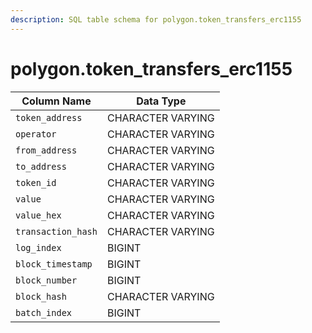 ```yaml
---
description: SQL table schema for polygon.token_transfers_erc1155
---
```


# polygon.token\_transfers\_erc1155

| Column Name        | Data Type         |
| ------------------ | ----------------- |
| `token_address`    | CHARACTER VARYING |
| `operator`         | CHARACTER VARYING |
| `from_address`     | CHARACTER VARYING |
| `to_address`       | CHARACTER VARYING |
| `token_id`         | CHARACTER VARYING |
| `value`            | CHARACTER VARYING |
| `value_hex`        | CHARACTER VARYING |
| `transaction_hash` | CHARACTER VARYING |
| `log_index`        | BIGINT            |
| `block_timestamp`  | BIGINT            |
| `block_number`     | BIGINT            |
| `block_hash`       | CHARACTER VARYING |
| `batch_index`      | BIGINT            |
